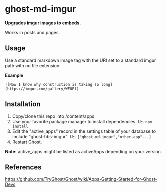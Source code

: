 # ghost-md-imgur
**Upgrades imgur images to embeds.**

Works in posts and pages.

## Usage
Use a standard markdown image tag with the URI set to a standard imgur path with
no file extension.

**Example**
```
![Now I know why construction is taking so long](https://imgur.com/gallery/WE8El)
```

## Installation

1. Copy/clone this repo into <yourGhostInstall>/content/apps
2. Use your favorite package manager to install dependencies. I.E. `npm install`
3. Edit the "active_apps" record in the settings table of your database to
include "ghost-hbs-imgur". I.E. `["ghost-md-imgur","other-app"...]`
4. Restart Ghost.

**Note:** active_apps might be listed as activeApps depending on your version.

## References
https://github.com/TryGhost/Ghost/wiki/Apps-Getting-Started-for-Ghost-Devs
